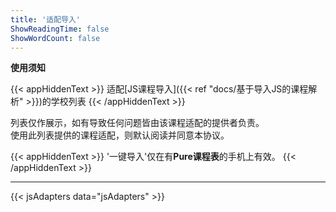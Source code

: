 ```yaml
---
title: '适配导入'
ShowReadingTime: false
ShowWordCount: false
---
```


**使用须知**

{{< appHiddenText >}}
适配[JS课程导入]({{< ref "docs/基于导入JS的课程解析" >}})的学校列表
{{< /appHiddenText >}}

列表仅作展示，如有导致任何问题皆由该课程适配的提供者负责。  
使用此列表提供的课程适配，则默认阅读并同意本协议。  

{{< appHiddenText >}}
'一键导入'仅在有**Pure课程表**的手机上有效。
{{< /appHiddenText >}}

-----

{{< jsAdapters data="jsAdapters" >}}
